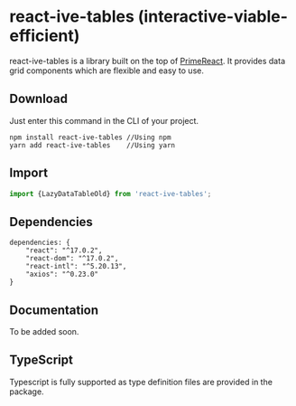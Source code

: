 # react-ive-tables (interactive-viable-efficient)

react-ive-tables is a library built on the top of [PrimeReact](#https://www.npmjs.com/package/primereact). It provides
data grid components which are flexible and easy to use.

## Download

Just enter this command in the CLI of your project.

```
npm install react-ive-tables //Using npm
yarn add react-ive-tables	 //Using yarn
```

## Import

```js
import {LazyDataTableOld} from 'react-ive-tables';
```

## Dependencies

```
dependencies: {
    "react": "^17.0.2",
    "react-dom": "^17.0.2",
    "react-intl": "^5.20.13",
    "axios": "^0.23.0"
}
```

## Documentation

To be added soon.

## TypeScript

Typescript is fully supported as type definition files are provided in the package.